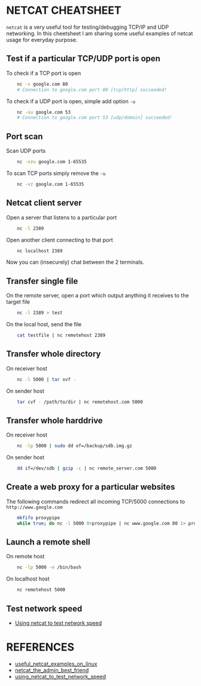 # NETCAT CHEATSHEET
`netcat` is a very useful tool for testing/debugging TCP/IP and UDP networking. In this cheetsheet I am sharing some useful examples of netcat usage for everyday purpose.

## Test if a particular TCP/UDP port is open
To check if a TCP port is open
```bash
    nc -v google.com 80
    # Connection to google.com port 80 [tcp/http] succeeded!
```

To check if a UDP port is open, simple add option `-u`
```bash
    nc -vu google.com 53
    # Connection to google.com port 53 [udp/domain] succeeded!
```

## Port scan
Scan UDP ports
```bash
    nc -vzu google.com 1-65535
```

To scan TCP ports simply remove the `-u`
```bash
    nc -vz google.com 1-65535
```

## Netcat client server
Open a server that listens to a particular port
```bash
    nc -l 2389
```

Open another client connecting to that port
```bash
    nc localhost 2389
```

Now you can (insecurely) chat between the 2 terminals.

## Transfer single file
On the remote server, open a port which output anything it receives to the target file
```bash
    nc -l 2389 > test
```

On the local host, send the file
```bash
    cat testfile | nc remotehost 2389
```

## Transfer whole directory
On receiver host
```bash
    nc -l 5000 | tar xvf -
```

On sender host
```bash
    tar cvf - /path/to/dir | nc remotehost.com 5000
```

## Transfer whole harddrive
On receiver host
```bash
    nc -lp 5000 | sudo dd of=/backup/sdb.img.gz
```

On sender host
```bash
    dd if=/dev/sdb | gzip -c | nc remote_server.com 5000
```

## Create a web proxy for a particular websites
The following commands redirect all incoming TCP/5000 connections to `http://www.google.com`
```bash
    mkfifo proxypipe
    while true; do nc -l 5000 0<proxypipe | nc www.google.com 80 1> proxypipe; done
```

## Launch a remote shell
On remote host
```bash
    nc -lp 5000 -e /bin/bash
```

On localhost host
```bash
    nc remotehost 5000
```

## Test network speed
* [Using netcat to test network speed][using_netcat_to_test_network_speed]




# REFERENCES
* [useful_netcat_examples_on_linux]
* [netcat_the_admin_best_friend]
* [using_netcat_to_test_network_speed]

[practical_linux_netcat_nc_command_examples]: http://www.thegeekstuff.com/2012/04/nc-command-examples/
[useful_netcat_examples_on_linux]: http://xmodulo.com/useful-netcat-examples-linux.html
[netcat_the_admin_best_friend]: http://www.admin-magazine.com/Articles/Netcat-The-Admin-s-Best-Friend
[using_netcat_to_test_network_speed]: http://deice.daug.net/netcat_speed.html
